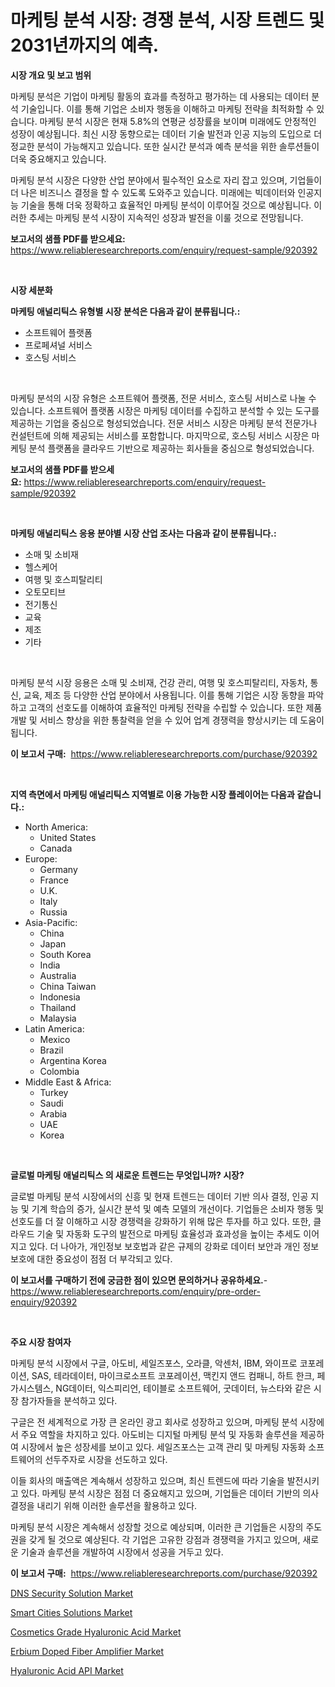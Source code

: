 <p><h1>마케팅 분석 시장: 경쟁 분석, 시장 트렌드 및 2031년까지의 예측.</h1></p><p><strong>시장 개요 및 보고 범위</strong></p>
<p><p>마케팅 분석은 기업이 마케팅 활동의 효과를 측정하고 평가하는 데 사용되는 데이터 분석 기술입니다. 이를 통해 기업은 소비자 행동을 이해하고 마케팅 전략을 최적화할 수 있습니다. 마케팅 분석 시장은 현재 5.8%의 연평균 성장률을 보이며 미래에도 안정적인 성장이 예상됩니다. 최신 시장 동향으로는 데이터 기술 발전과 인공 지능의 도입으로 더 정교한 분석이 가능해지고 있습니다. 또한 실시간 분석과 예측 분석을 위한 솔루션들이 더욱 중요해지고 있습니다.</p><p>마케팅 분석 시장은 다양한 산업 분야에서 필수적인 요소로 자리 잡고 있으며, 기업들이 더 나은 비즈니스 결정을 할 수 있도록 도와주고 있습니다. 미래에는 빅데이터와 인공지능 기술을 통해 더욱 정확하고 효율적인 마케팅 분석이 이루어질 것으로 예상됩니다. 이러한 추세는 마케팅 분석 시장이 지속적인 성장과 발전을 이룰 것으로 전망됩니다.</p></p>
<p><strong>보고서의 샘플 PDF를 받으세요:</strong> <a href="https://www.reliableresearchreports.com/enquiry/request-sample/920392">https://www.reliableresearchreports.com/enquiry/request-sample/920392</a></p>
<p>&nbsp;</p>
<p><strong>시장 세분화</strong></p>
<p><strong>마케팅 애널리틱스 유형별 시장 분석은 다음과 같이 분류됩니다.:</strong></p>
<p><ul><li>소프트웨어 플랫폼</li><li>프로페셔널 서비스</li><li>호스팅 서비스</li></ul></p>
<p>&nbsp;</p>
<p><p>마케팅 분석의 시장 유형은 소프트웨어 플랫폼, 전문 서비스, 호스팅 서비스로 나눌 수 있습니다. 소프트웨어 플랫폼 시장은 마케팅 데이터를 수집하고 분석할 수 있는 도구를 제공하는 기업을 중심으로 형성되었습니다. 전문 서비스 시장은 마케팅 분석 전문가나 컨설턴트에 의해 제공되는 서비스를 포함합니다. 마지막으로, 호스팅 서비스 시장은 마케팅 분석 플랫폼을 클라우드 기반으로 제공하는 회사들을 중심으로 형성되었습니다.</p></p>
<p><strong>보고서의 샘플 PDF를 받으세요:</strong>&nbsp;<a href="https://www.reliableresearchreports.com/enquiry/request-sample/920392">https://www.reliableresearchreports.com/enquiry/request-sample/920392</a></p>
<p>&nbsp;</p>
<p><strong> 마케팅 애널리틱스 응용 분야별 시장 산업 조사는 다음과 같이 분류됩니다.:</strong></p>
<p><ul><li>소매 및 소비재</li><li>헬스케어</li><li>여행 및 호스피탈리티</li><li>오토모티브</li><li>전기통신</li><li>교육</li><li>제조</li><li>기타</li></ul></p>
<p>&nbsp;</p>
<p><p>마케팅 분석 시장 응용은 소매 및 소비재, 건강 관리, 여행 및 호스피탈리티, 자동차, 통신, 교육, 제조 등 다양한 산업 분야에서 사용됩니다. 이를 통해 기업은 시장 동향을 파악하고 고객의 선호도를 이해하여 효율적인 마케팅 전략을 수립할 수 있습니다. 또한 제품 개발 및 서비스 향상을 위한 통찰력을 얻을 수 있어 업계 경쟁력을 향상시키는 데 도움이 됩니다.</p></p>
<p><strong>이 보고서 구매:</strong>&nbsp; <a href="https://www.reliableresearchreports.com/purchase/920392">https://www.reliableresearchreports.com/purchase/920392</a></p>
<p>&nbsp;</p>
<p><strong>지역 측면에서 마케팅 애널리틱스 지역별로 이용 가능한 시장 플레이어는 다음과 같습니다.:</strong></p>
<p><ul>
    <li>
        North America:
        <ul>
            <li>United States</li>
            <li>Canada</li>
        </ul>
    </li>
    <li>
        Europe:
        <ul>
            <li>Germany</li>
            <li>France</li>
            <li>U.K.</li>
            <li>Italy</li>
            <li>Russia</li>
        </ul>
    </li>
    <li>
        Asia-Pacific:
        <ul>
            <li>China</li>
            <li>Japan</li>
            <li>South Korea</li>
            <li>India</li>
            <li>Australia</li>
            <li>China Taiwan</li>
            <li>Indonesia</li>
            <li>Thailand</li>
            <li>Malaysia</li>
        </ul>
    </li>
    <li>
        Latin America:
        <ul>
            <li>Mexico</li>
            <li>Brazil</li>
            <li>Argentina Korea</li>
            <li>Colombia</li>
        </ul>
    </li>
    <li>
        Middle East & Africa:
        <ul>
            <li>Turkey</li>
            <li>Saudi</li>
            <li>Arabia</li>
            <li>UAE</li>
            <li>Korea</li>
        </ul>
    </li>
    </ul></p>
<p>&nbsp;</p>
<p><strong>글로벌 마케팅 애널리틱스 의 새로운 트렌드는 무엇입니까? 시장?</strong></p>
<p><p>글로벌 마케팅 분석 시장에서의 신흥 및 현재 트렌드는 데이터 기반 의사 결정, 인공 지능 및 기계 학습의 증가, 실시간 분석 및 예측 모델의 개선이다. 기업들은 소비자 행동 및 선호도를 더 잘 이해하고 시장 경쟁력을 강화하기 위해 많은 투자를 하고 있다. 또한, 클라우드 기술 및 자동화 도구의 발전으로 마케팅 효율성과 효과성을 높이는 추세도 이어지고 있다. 더 나아가, 개인정보 보호법과 같은 규제의 강화로 데이터 보안과 개인 정보 보호에 대한 중요성이 점점 더 부각되고 있다.</p></p>
<p><strong>이 보고서를 구매하기 전에 궁금한 점이 있으면 문의하거나 공유하세요.</strong>- <a href="https://www.reliableresearchreports.com/enquiry/pre-order-enquiry/920392">https://www.reliableresearchreports.com/enquiry/pre-order-enquiry/920392</a></p>
<p>&nbsp;</p>
<p><strong>주요 시장 참여자</strong></p>
<p><p>마케팅 분석 시장에서 구글, 아도비, 세일즈포스, 오라클, 악센처, IBM, 와이프로 코포레이션, SAS, 테라데이터, 마이크로소프트 코포레이션, 맥킨지 앤드 컴패니, 하트 한크, 페가시스템스, NG데이터, 익스피리언, 테이블로 소프트웨어, 굿데이터, 뉴스타와 같은 시장 참가자들을 분석하고 있다.</p><p>구글은 전 세계적으로 가장 큰 온라인 광고 회사로 성장하고 있으며, 마케팅 분석 시장에서 주요 역할을 차지하고 있다. 아도비는 디지털 마케팅 분석 및 자동화 솔루션을 제공하여 시장에서 높은 성장세를 보이고 있다. 세일즈포스는 고객 관리 및 마케팅 자동화 소프트웨어의 선두주자로 시장을 선도하고 있다.</p><p>이들 회사의 매출액은 계속해서 성장하고 있으며, 최신 트렌드에 따라 기술을 발전시키고 있다. 마케팅 분석 시장은 점점 더 중요해지고 있으며, 기업들은 데이터 기반의 의사 결정을 내리기 위해 이러한 솔루션을 활용하고 있다.</p><p>마케팅 분석 시장은 계속해서 성장할 것으로 예상되며, 이러한 큰 기업들은 시장의 주도권을 갖게 될 것으로 예상된다. 각 기업은 고유한 강점과 경쟁력을 가지고 있으며, 새로운 기술과 솔루션을 개발하여 시장에서 성공을 거두고 있다.</p></p>
<p><strong>이 보고서 구매:</strong>&nbsp;&nbsp;<a href="https://www.reliableresearchreports.com/purchase/920392">https://www.reliableresearchreports.com/purchase/920392</a></p>
<p><p><a href="https://github.com/nathandecarvalho/Market-Research-Report-List-2/blob/main/dns-security-solution-market.md">DNS Security Solution Market</a></p><p><a href="https://github.com/kosella/Market-Research-Report-List-2/blob/main/smart-cities-solutions-market.md">Smart Cities Solutions Market</a></p><p><a href="https://issuu.com/reportprime-2/docs/cosmetics-grade-hyaluronic-acid-market-size-2030.p">Cosmetics Grade Hyaluronic Acid Market</a></p><p><a href="https://github.com/kufem1/Market-Research-Report-List-1/blob/main/erbium-doped-fiber-amplifier-market.md">Erbium Doped Fiber Amplifier Market</a></p><p><a href="https://issuu.com/reportprime-2/docs/hyaluronic-acid-api-market-size-2030.pptx">Hyaluronic Acid API Market</a></p></p>
